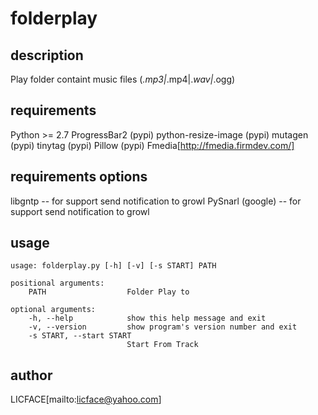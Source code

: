 folderplay
===========

description
---------------
Play folder containt music files (*.mp3|*.mp4|.*wav|*.ogg)

requirements
--------------
Python >= 2.7
ProgressBar2 (pypi)
python-resize-image (pypi)
mutagen (pypi)
tinytag (pypi)
Pillow (pypi)
Fmedia[http://fmedia.firmdev.com/]

requirements options
-------------------------
libgntp -- for support send notification to growl
PySnarl (google) -- for support send notification to growl

usage
----------
	usage: folderplay.py [-h] [-v] [-s START] PATH

	positional arguments:
		PATH                  Folder Play to

	optional arguments:
		-h, --help            show this help message and exit
		-v, --version         show program's version number and exit
		-s START, --start START
							  Start From Track
							  
author
--------
LICFACE[mailto:licface@yahoo.com]